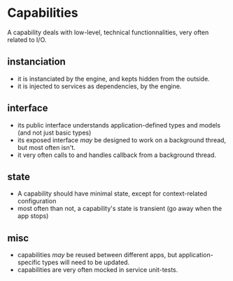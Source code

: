 #  Capabilities

A capability deals with low-level, technical functionnalities, very often related to I/O.
## instanciation
* it is instanciated by the engine, and kepts hidden from the outside.
* it is injected to services as dependencies, by the engine.

## interface
* its public interface understands application-defined types and models (and not just basic types)
* its exposed interface *may* be designed to work on a background thread, but most often isn't.
* it very often calls to and handles callback from a background thread.

## state
* A capability should have minimal state, except for context-related configuration
* most often than not, a capability's state is transient (go away when the app stops)

## misc
* capabilities *may* be reused between different apps, but application-specific types will need to be updated.
* capabilities are very often mocked in service unit-tests.
